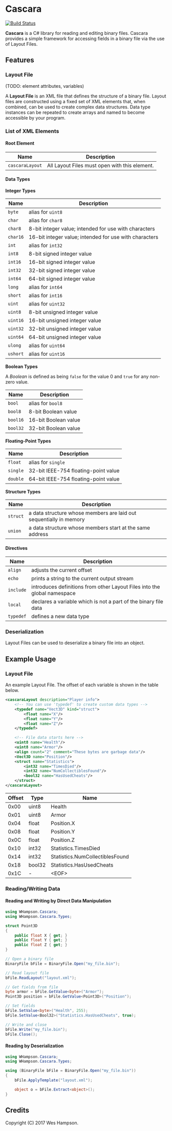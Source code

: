 # Cascara
[![Build Status](
    https://travis-ci.org/whampson/cascara.svg?branch=master)
](https://travis-ci.org/whampson/cascara)

**Cascara** is a C# library for reading and editing binary files. Cascara
provides a simple framework for accessing fields in a binary file via the use of
Layout Files.

## Features
### Layout File
(TODO: element attributes, variables)

A **Layout File** is an XML file that defines the structure of a binary file.
Layout files are constructed using a fixed set of XML elements that, when
combined, can be used to create complex data structures. Data type instances
can be repeated to create arrays and named to become accessible by your program.

### List of XML Elements

#### Root Element

Name                    | Description
----------------------- | ------------
`cascaraLayout` | All Layout Files must open with this element.

#### Data Types

**Integer Types**

Name     | Description
-------- | ------------
`byte`   | alias for `uint8`
`char`   | alias for `char8`
`char8`  | 8-bit integer value; intended for use with characters
`char16` | 16-bit integer value; intended for use with characters
`int`    | alias for `int32`
`int8`   | 8-bit signed integer value
`int16`  | 16-bit signed integer value
`int32`  | 32-bit signed integer value
`int64`  | 64-bit signed integer value
`long`   | alias for `int64`
`short`  | alias for `int16`
`uint`   | alias for `uint32`
`uint8`  | 8-bit unsigned integer value
`uint16` | 16-bit unsigned integer value
`uint32` | 32-bit unsigned integer value
`uint64` | 64-bit unsigned integer value
`ulong`  | alias for `uint64`
`ushort` | alias for `uint16`

**Boolean Types**

A *Boolean* is defined as being `false` for the value 0 and `true` for any non-zero value.

Name     | Description
-------- | ------------
`bool`   | alias for `bool8`
`bool8`  | 8-bit Boolean value
`bool16` | 16-bit Boolean value
`bool32` | 32-bit Boolean value

**Floating-Point Types**

Name     | Description
-------- | ------------
`float`  | alias for `single`
`single` | 32-bit IEEE-754 floating-point value
`double` | 64-bit IEEE-754 floating-point value

**Structure Types**

Name     | Description
-------- | ------------
`struct` | a data structure whose members are laid out sequentially in memory
`union`  | a data structure whose members start at the same address

#### Directives

Name      | Description
--------- | ------------
`align`   | adjusts the current offset
`echo`    | prints a string to the current output stream
`include` | introduces definitions from other Layout Files into the global namespace
`local`   | declares a variable which is not a part of the binary file data
`typedef` | defines a new data type

### Deserialization
Layout Files can be used to deserialize a binary file into an object.


## Example Usage
### Layout File
An example Layout File. The offset of each variable is shown in the table below.
```xml
<cascaraLayout description="Player info">
    <!-- You can use 'typedef' to create custom data types -->
    <typedef name="Vect3D" kind="struct">
        <float name="X"/>
        <float name="Y"/>
        <float name="Z"/>
    </typedef>

    <!-- File data starts here -->
    <uint8 name="Health"/>
    <uint8 name="Armor"/>
    <align count="2" comment="These bytes are garbage data"/>
    <Vect3D name="Position"/>
    <struct name="Statistics">
        <int32 name="TimesDied"/>
        <int32 name="NumCollectiblesFound"/>
        <bool32 name="HasUsedCheats"/>
    </struct>
</cascaraLayout>
```

Offset | Type   | Name
------ | ----   | ----
0x00   | uint8  | Health
0x01   | uint8  | Armor
0x04   | float  | Position.X
0x08   | float  | Position.Y
0x0C   | float  | Position.Z
0x10   | int32  | Statistics.TimesDied
0x14   | int32  | Statistics.NumCollectiblesFound
0x18   | bool32 | Statistics.HasUsedCheats
0x1C   | -      | \<EOF>


### Reading/Writing Data
#### Reading and Writing by Direct Data Manipulation

```c#
using WHampson.Cascara;
using WHampson.Cascara.Types;

struct Point3D
{
    public float X { get; }
    public float Y { get; }
    public float Z { get; }
}

// Open a binary file
BinaryFile bFile = BinaryFile.Open("my_file.bin");

// Read layout file
bFile.ReadLayout("layout.xml");

// Get fields from file
byte armor = bFile.GetValue<byte>("Armor");
Point3D position = bFile.GetValue<Point3D>("Position");

// Set fields
bFile.SetValue<byte>("Health", 255);
bFile.SetValue<Bool32>("Statistics.HasUsedCheats", true);

// Write and close
bFile.Write("my_file.bin");
bFile.Close();
```

#### Reading by Deserialization
```c#
using WHampson.Cascara;
using WHampson.Cascara.Types;

using (BinaryFile bFile = BinaryFile.Open("my_file.bin"))
{
    bFile.ApplyTemplate("layout.xml");

    object o = bFile.Extract<object>();
}
```

## Credits
Copyright (C) 2017 Wes Hampson.
